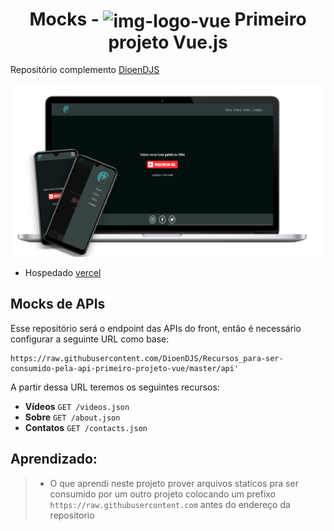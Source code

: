 

<h1 align="center">Mocks - <img src="https://cdn.jsdelivr.net/gh/devicons/devicon/icons/vuejs/vuejs-original-wordmark.svg" align="center" alt="img-logo-vue" height="60" width="60"> Primeiro projeto Vue.js</h1>


Repositório complemento [DioenDJS](https://github.com/DioenDJS/Primeiro_projeto_Vue)


<img src="layout/projeto_vue.png" alt="imagem do projeto">

- Hospedado [vercel](https://primeiro-projeto-vue.vercel.app/)


## Mocks de APIs

Esse repositório será o endpoint das APIs do front, então é necessário configurar a seguinte URL como base:
```
https://raw.githubusercontent.com/DioenDJS/Recursos_para-ser-consumido-pela-api-primeiro-projeto-vue/master/api'
```

A partir dessa URL teremos os seguintes recursos:

* **Vídeos** `GET /videos.json`
* **Sobre** `GET /about.json`
* **Contatos** `GET /contacts.json`


## Aprendizado:
> - O que aprendi neste projeto prover arquivos staticos pra ser consumido por um outro projeto colocando um prefixo ``https://raw.githubusercontent.com`` antes do endereço da repositorio 
